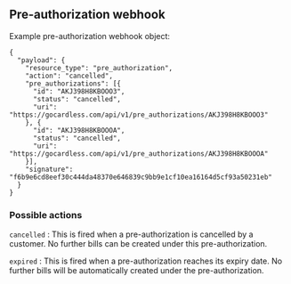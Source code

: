 ## Pre-authorization webhook

Example pre-authorization webhook object:

    {
      "payload": {
        "resource_type": "pre_authorization",
        "action": "cancelled",
        "pre_authorizations": [{
          "id": "AKJ398H8KBOOO3",
          "status": "cancelled",
          "uri": "https://gocardless.com/api/v1/pre_authorizations/AKJ398H8KBOOO3"
        }, {
          "id": "AKJ398H8KBOOOA",
          "status": "cancelled",
          "uri": "https://gocardless.com/api/v1/pre_authorizations/AKJ398H8KBOOOA"
        }],
        "signature": "f6b9e6cd8eef30c444da48370e646839c9bb9e1cf10ea16164d5cf93a50231eb"
      }
    }

### Possible actions

`cancelled`
:    This is fired when a pre-authorization is cancelled by a customer. No further bills can be created under this pre-authorization.

`expired`
:    This is fired when a pre-authorization reaches its expiry date. No further bills will be automatically created under the pre-authorization.
